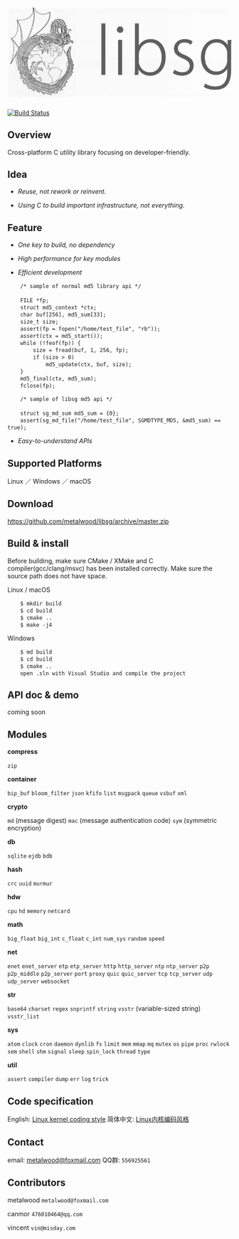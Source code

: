 # ![](res/image/logo.png)

[![Build Status](https://travis-ci.org/metalwood/libsg.svg?branch=master)](https://travis-ci.org/metalwood/libsg)

## Overview

Cross-platform C utility library focusing on developer-friendly.

## Idea

* *Reuse, not rework or reinvent.*

* *Using C to build important infrastructure, not everything.*

## Feature

* *One key to build, no dependency*

* *High performance for key modules*

* *Efficient development*

```
    /* sample of normal md5 library api */

    FILE *fp;
    struct md5_context *ctx;
    char buf[256], md5_sum[33];
    size_t size;
    assert(fp = fopen("/home/test_file", "rb"));
    assert(ctx = md5_start());
    while (!feof(fp)) {
        size = fread(buf, 1, 256, fp);
        if (size > 0)
            md5_update(ctx, buf, size);
    }
    md5_final(ctx, md5_sum);
    fclose(fp);
```

```
    /* sample of libsg md5 api */

    struct sg_md_sum md5_sum = {0};
    assert(sg_md_file("/home/test_file", SGMDTYPE_MD5, &md5_sum) == true);
```

* *Easy-to-understand APIs*

## Supported Platforms

Linux ／ Windows ／ macOS

## Download

https://github.com/metalwood/libsg/archive/master.zip

## Build & install

Before building, make sure CMake / XMake and C compiler(gcc/clang/msvc) has been installed correctly.
Make sure the source path does not have space.

Linux / macOS

        $ mkdir build
        $ cd build
        $ cmake ..
        $ make -j4

Windows

        $ md build
        $ cd build
        $ cmake ..
        open .sln with Visual Studio and compile the project

## API doc & demo

coming soon

## Modules

**compress**

`zip`

**container**

`bip_buf` `bloom_filter` `json` `kfifo` `list` `msgpack` `queue` `vsbuf` `xml`

**crypto**

`md` (message digest) `mac` (message authentication code) `sym` (symmetric encryption)

**db**

`sqlite` `ejdb` `bdb`

**hash**

`crc` `uuid` `murmur`

**hdw**

`cpu` `hd` `memory` `netcard`

**math**

`big_float` `big_int` `c_float` `c_int` `num_sys` `random` `speed`

**net**

`enet` `enet_server` `etp` `etp_server` `http` `http_server` `ntp` `ntp_server` `p2p` `p2p_middle` `p2p_server` `port` `proxy` `quic` `quic_server` `tcp` `tcp_server` `udp` `udp_server` `websocket`

**str**

`base64` `charset` `regex` `snprintf` `string` `vsstr` (variable-sized string) `vsstr_list`

**sys**

`atom` `clock` `cron` `daemon` `dynlib` `fs` `limit` `mem` `mmap` `mq` `mutex` `os` `pipe` `proc` `rwlock` `sem` `shell` `shm` `signal` `sleep` `spin_lock` `thread` `type`

**util**

`assert` `compiler` `dump` `err` `log` `trick`

## Code specification

English: [Linux kernel coding style](https://www.kernel.org/doc/Documentation/CodingStyle)            简体中文: [Linux内核编码风格](http://www.cnblogs.com/baochuan/archive/2013/04/08/3006615.html)

## Contact

email: metalwood@foxmail.com                   QQ群: `556925561`

## Contributors

metalwood `metalwood@foxmail.com`

canmor `476010464@qq.com`

vincent `vin@misday.com`
